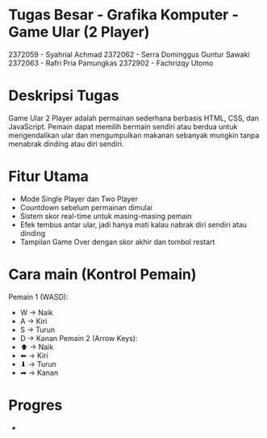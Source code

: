 # Tugas Besar - Grafika Komputer - Game Ular (2 Player)
2372059 - Syahrial Achmad
2372062 - Serra Dominggus Guntur Sawaki
2372063 - Rafri Pria Pamungkas
2372902 - Fachrizqy Utomo


# Deskripsi Tugas 
Game Ular 2 Player adalah permainan sederhana berbasis HTML, CSS, dan JavaScript. Pemain dapat memilih bermain sendiri atau 
berdua untuk mengendalikan ular dan mengumpulkan makanan sebanyak mungkin tanpa menabrak dinding atau diri sendiri.

# Fitur Utama
 - Mode Single Player dan Two Player
 - Countdown sebelum permainan dimulai
 - Sistem skor real-time untuk masing-masing pemain
 - Efek tembus antar ular, jadi hanya mati kalau nabrak diri sendiri atau dinding
 - Tampilan Game Over dengan skor akhir dan tombol restart

# Cara main (Kontrol Pemain)
Pemain 1 (WASD):
 - W → Naik
 - A → Kiri
 - S → Turun
 - D → Kanan
Pemain 2 (Arrow Keys):
 - ⬆ → Naik
 - ⬅ → Kiri
 - ⬇ → Turun
 - ➡ → Kanan

# Progres
 - 
